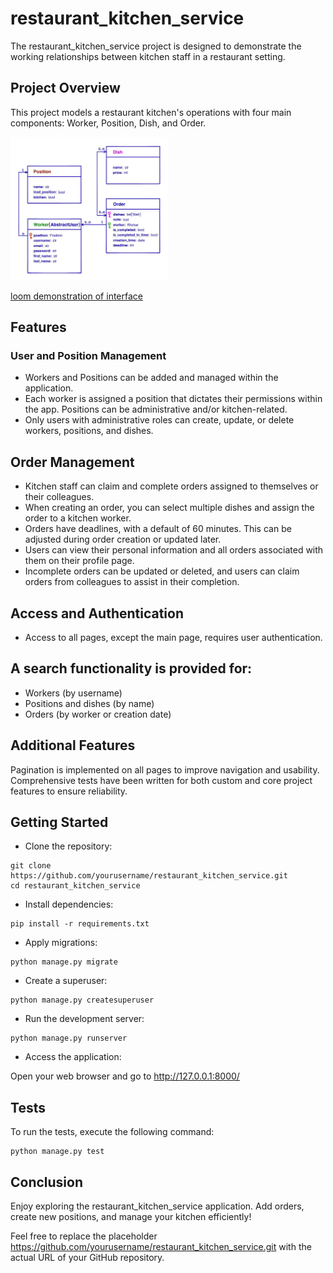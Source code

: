 # restaurant_kitchen_service
The restaurant_kitchen_service project is designed to demonstrate the working relationships between kitchen staff in a restaurant setting.

## Project Overview
This project models a restaurant kitchen's operations with four main components: Worker, Position, Dish, and Order.

<img src="model.jpeg" alt="drawing" style="width:50%"/></img>

<a href="https://www.loom.com/share/306988a1914742fb97bc7f355b7ac164?sid=31640267-2cd9-46f2-9c1c-d9a7b9a6f89e">
loom demonstration of interface</a>

## Features
### User and Position Management
* Workers and Positions can be added and managed within the application.
* Each worker is assigned a position that dictates their permissions within the app. Positions can be administrative and/or kitchen-related.
* Only users with administrative roles can create, update, or delete workers, positions, and dishes.

## Order Management
* Kitchen staff can claim and complete orders assigned to themselves or their colleagues.
* When creating an order, you can select multiple dishes and assign the order to a kitchen worker.
* Orders have deadlines, with a default of 60 minutes. This can be adjusted during order creation or updated later.
* Users can view their personal information and all orders associated with them on their profile page.
* Incomplete orders can be updated or deleted, and users can claim orders from colleagues to assist in their completion.

## Access and Authentication
* Access to all pages, except the main page, requires user authentication.

## A search functionality is provided for:
* Workers (by username)
* Positions and dishes (by name)
* Orders (by worker or creation date)

## Additional Features
Pagination is implemented on all pages to improve navigation and usability.
Comprehensive tests have been written for both custom and core project features to ensure reliability.

## Getting Started
* Clone the repository:
```
git clone https://github.com/yourusername/restaurant_kitchen_service.git
cd restaurant_kitchen_service
```
* Install dependencies:
```
pip install -r requirements.txt
```
* Apply migrations:
```
python manage.py migrate
```
* Create a superuser:
```
python manage.py createsuperuser
```
* Run the development server:
```
python manage.py runserver
```
* Access the application:

Open your web browser and go to http://127.0.0.1:8000/

## Tests
To run the tests, execute the following command:
```
python manage.py test
```
## Conclusion
Enjoy exploring the restaurant_kitchen_service application. Add orders, create new positions, and manage your kitchen efficiently!

Feel free to replace the placeholder https://github.com/yourusername/restaurant_kitchen_service.git with the actual URL of your GitHub repository.
